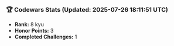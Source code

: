 ### 🏆 Codewars Stats (Updated: 2025-07-26 18:11:51 UTC)

- **Rank:** 8 kyu
- **Honor Points:** 3
- **Completed Challenges:** 1
